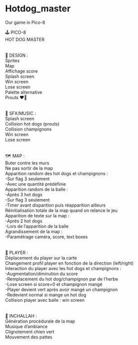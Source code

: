 # Hotdog_master
Our game in Pico-8

🕹️ PICO-8 <br>
HOT DOG MASTER<br>
<br>
<br>
🎨 DESIGN :<br>
Sprites<br>
Map<br>
Affichage score<br>
Splash screen<br>
Win screen<br>
Lose screen<br>
Palette alternative<br>
Prouts ♥️💨<br>
<br>
<br>
🎵 SFX/MUSIC :<br>
Splash screen<br>
Collision hot dogs (prouts)<br>
Collision champignons<br>
Win screen<br>
Lose screen<br>
<br>
<br>
🗺️ MAP :<br>
Buter contre les murs<br>
Ne pas sortir de la map<br>
Apparition random des hot dogs et champignons :<br>
-Sur flag 3 seulement<br>
-Avec une quantité prédéfinie<br>
Apparition random de la balle :<br>
-Après 3 hot dogs<br>
-Sur flag 3 seulement<br>
-Timer avant disparition puis réapparition ailleurs<br>
Réinitialisation totale de la map quand on relance le jeu<br>
Apparition de texte sur la map :<br>
-Après 2 hot dogs<br>
-Lors de l’apparition de la balle<br>
Agrandissement de la map :<br>
-Paramétrage caméra, score, text boxes<br>
<br>
<br>
🐶 PLAYER :<br>
Déplacement du player sur la carte<br>
Changement profil player en fonction de la direction (left/right)<br>
Interaction du player avec les hot dogs et champignons :<br>
-Augmentation/diminution du score<br>
-Remplacement du hot dog/champignon par de l’herbe<br>
-Lose screen si score=0 et champignon mangé<br>
-Player devient vert après avoir mangé un champignon<br>
-Redevient normal si mange un hot dog<br>
Collision player avec balle : win screen<br>
<br>
<br>
🤏 INCHALLAH :<br>
Génération procédurale de la map<br>
Musique d’ambiance<br>
Clignotement chien vert<br>
Mouvement des pattes<br>

